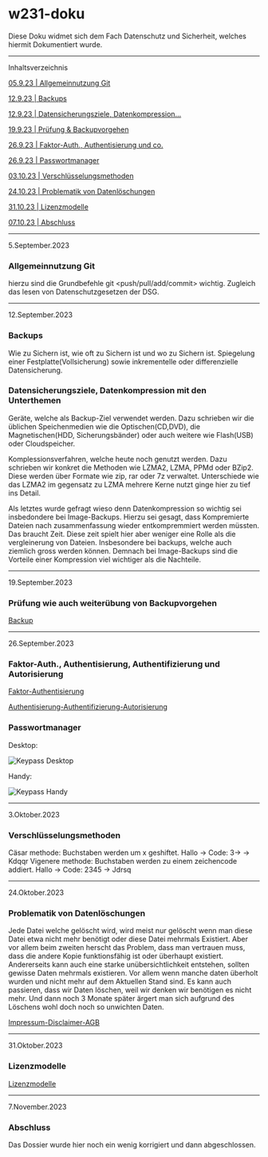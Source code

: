 # w231-doku

Diese Doku widmet sich dem Fach Datenschutz und Sicherheit, welches hiermit Dokumentiert wurde.


--------------------------------------
Inhaltsverzeichnis

[05.9.23 | Allgemeinnutzung Git](https://github.com/MaxHD00/w231-doku/tree/main#allgemeinnutzung-git)

[12.9.23 | Backups](https://github.com/MaxHD00/w231-doku/tree/main#backups)

[12.9.23 | Datensicherungsziele, Datenkompression...](https://github.com/MaxHD00/w231-doku/tree/main#datensicherungsziele-datenkompression-mit-den-unterthemen)

[19.9.23 | Prüfung & Backupvorgehen](https://github.com/MaxHD00/w231-doku/tree/main#pr%C3%BCfung-wie-auch-weiter%C3%BCbung-von-backupvorgehen)

[26.9.23 | Faktor-Auth., Authentisierung und co.](https://github.com/MaxHD00/w231-doku/tree/main#faktor-auth-authentisierung-authentifizierung-und-autorisierung)

[26.9.23 | Passwortmanager](https://github.com/MaxHD00/w231-doku/tree/main#passwortmanager)

[03.10.23 | Verschlüsselungsmethoden](https://github.com/MaxHD00/w231-doku/tree/main#verschl%C3%BCsselungsmethoden)

[24.10.23 | Problematik von Datenlöschungen](https://github.com/MaxHD00/w231-doku/tree/main#problematik-von-datenl%C3%B6schungen)

[31.10.23 | Lizenzmodelle](https://github.com/MaxHD00/w231-doku/tree/main#lizenzmodelle)

[07.10.23 | Abschluss](https://github.com/MaxHD00/w231-doku/tree/main#abschluss)

--------------------------------------



5.September.2023

### Allgemeinnutzung Git
hierzu sind die Grundbefehle git <push/pull/add/commit> wichtig.
Zugleich das lesen von Datenschutzgesetzen der DSG.

--------------------------------------
12.September.2023

### Backups

Wie zu Sichern ist, wie oft zu Sichern ist und wo zu Sichern ist.
Spiegelung einer Festplatte(Vollsicherung) sowie inkrementelle oder differenzielle Datensicherung.



### Datensicherungsziele, Datenkompression mit den Unterthemen

Geräte, welche als Backup-Ziel verwendet werden. Dazu schrieben wir die üblichen Speichenmedien wie die Optischen(CD,DVD),
die Magnetischen(HDD, Sicherungsbänder) oder auch weitere wie Flash(USB) oder Cloudspeicher.

Komplessionsverfahren, welche heute noch genutzt werden. Dazu schrieben wir konkret die Methoden wie LZMA2, LZMA, PPMd oder BZip2. Diese werden über Formate wie zip, rar oder 7z verwaltet. Unterschiede wie das LZMA2 im gegensatz zu LZMA mehrere Kerne nutzt ginge hier zu tief ins Detail.

Als letztes wurde gefragt wieso denn Datenkompression so wichtig sei insbedondere bei Image-Backups. Hierzu sei gesagt, dass
Kompremierte Dateien nach zusammenfassung wieder entkompremmiert werden müssten. Das braucht Zeit. Diese zeit spielt hier aber weniger eine Rolle als die vergleinerung von Dateien. Insbesondere bei backups, welche auch ziemlich gross werden können. Demnach bei Image-Backups sind die Vorteile einer Kompression viel wichtiger als die Nachteile.

--------------------------------------
19.September.2023
### Prüfung wie auch weiterübung von Backupvorgehen
[Backup](backup.md)


--------------------------------------
26.September.2023
### Faktor-Auth., Authentisierung, Authentifizierung und Autorisierung

[Faktor-Authentisierung](Faktor-Authentisierung.md)

[Authentisierung-Authentifizierung-Autorisierung](Authentisierung-Authentifizierung-Autorisierung.md)


### Passwortmanager


Desktop:


![Keypass Desktop](https://github.com/MaxHD00/w231-doku/assets/31143468/087a955e-aaed-4e8a-8ec7-a29d7d8671dd)


Handy:


![Keypass Handy](https://github.com/MaxHD00/w231-doku/assets/31143468/a6bc4792-248f-44f0-8769-d27d2d7fd103)

--------------------------------------
3.Oktober.2023
### Verschlüsselungsmethoden
Cäsar methode:
Buchstaben werden um x geshiftet.
Hallo -> Code: 3->  -> Kdqqr
Vigenere methode:
Buchstaben werden zu einem zeichencode addiert.
Hallo -> Code: 2345 -> Jdrsq

--------------------------------------
24.Oktober.2023
### Problematik von Datenlöschungen
Jede Datei welche gelöscht wird, wird meist nur gelöscht wenn man diese Datei etwa
nicht mehr benötigt oder diese Datei mehrmals Existiert.
Aber vor allem beim zweiten herscht das Problem, dass man vertrauen muss, dass
die andere Kopie funktionsfähig ist oder überhaupt existiert.
Andererseits kann auch eine starke unübersichtlichkeit entstehen, sollten gewisse Daten
mehrmals existieren. Vor allem wenn manche daten überholt wurden und nicht mehr auf dem
Aktuellen Stand sind. Es kann auch passieren, dass wir Daten löschen, weil wir denken wir benötigen es nicht mehr.
Und dann noch 3 Monate später ärgert man sich aufgrund des Löschens wohl doch noch so unwichten Daten.

[Impressum-Disclaimer-AGB](Impressum-Disclaimer-AGB.md)

--------------------------------------
31.Oktober.2023
### Lizenzmodelle
[Lizenzmodelle](Lizenzmodelle.md)

--------------------------------------
7.November.2023
### Abschluss
Das Dossier wurde hier noch ein wenig korrigiert und dann abgeschlossen.